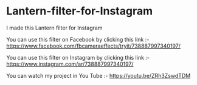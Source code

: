 # Lantern-filter-for-Instagram

I made this Lantern filter for Instagram

You can use this filter on Facebook by clicking this link :- https://www.facebook.com/fbcameraeffects/tryit/738887997340197/ <br>

You can use this filter on Instagram by clicking this link :- https://www.instagram.com/ar/738887997340197/

You can watch my project in You Tube :- https://youtu.be/ZRh3ZswdTDM
